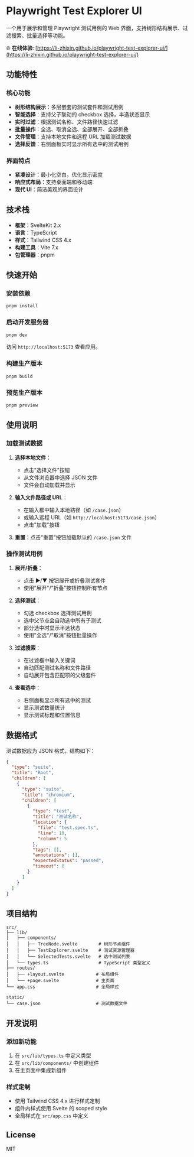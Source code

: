 # Playwright Test Explorer UI

一个用于展示和管理 Playwright 测试用例的 Web 界面，支持树形结构展示、过滤搜索、批量选择等功能。

🌐 **在线体验**: [https://li-zhixin.github.io/playwright-test-explorer-ui/](https://li-zhixin.github.io/playwright-test-explorer-ui/)

## 功能特性

### 核心功能

- **树形结构展示**：多层嵌套的测试套件和测试用例
- **智能选择**：支持父子联动的 checkbox 选择，半选状态显示
- **实时过滤**：根据测试名称、文件路径快速过滤
- **批量操作**：全选、取消全选、全部展开、全部折叠
- **文件管理**：支持本地文件和远程 URL 加载测试数据
- **选择反馈**：右侧面板实时显示所有选中的测试用例

### 界面特点

- **紧凑设计**：最小化空白，优化显示密度
- **响应式布局**：支持桌面端和移动端
- **现代 UI**：简洁美观的界面设计

## 技术栈

- **框架**：SvelteKit 2.x
- **语言**：TypeScript
- **样式**：Tailwind CSS 4.x
- **构建工具**：Vite 7.x
- **包管理器**：pnpm

## 快速开始

### 安装依赖

```bash
pnpm install
```

### 启动开发服务器

```bash
pnpm dev
```

访问 `http://localhost:5173` 查看应用。

### 构建生产版本

```bash
pnpm build
```

### 预览生产版本

```bash
pnpm preview
```

## 使用说明

### 加载测试数据

1. **选择本地文件**：
   - 点击"选择文件"按钮
   - 从文件浏览器中选择 JSON 文件
   - 文件会自动加载并显示

2. **输入文件路径或 URL**：
   - 在输入框中输入本地路径（如 `/case.json`）
   - 或输入远程 URL（如 `http://localhost:5173/case.json`）
   - 点击"加载"按钮

3. **重置**：点击"重置"按钮加载默认的 `/case.json` 文件

### 操作测试用例

1. **展开/折叠**：
   - 点击 ▶/▼ 按钮展开或折叠测试套件
   - 使用"展开"/"折叠"按钮控制所有节点

2. **选择测试**：
   - 勾选 checkbox 选择测试用例
   - 选中父节点会自动选中所有子测试
   - 部分选中时显示半选状态
   - 使用"全选"/"取消"按钮批量操作

3. **过滤搜索**：
   - 在过滤框中输入关键词
   - 自动匹配测试名称和文件路径
   - 自动展开包含匹配项的父级套件

4. **查看选中**：
   - 右侧面板显示所有选中的测试
   - 显示测试数量统计
   - 显示测试标题和位置信息

## 数据格式

测试数据应为 JSON 格式，结构如下：

```json
{
  "type": "suite",
  "title": "Root",
  "children": [
    {
      "type": "suite",
      "title": "chromium",
      "children": [
        {
          "type": "test",
          "title": "测试名称",
          "location": {
            "file": "test.spec.ts",
            "line": 10,
            "column": 5
          },
          "tags": [],
          "annotations": [],
          "expectedStatus": "passed",
          "timeout": 0
        }
      ]
    }
  ]
}
```

## 项目结构

```
src/
├── lib/
│   ├── components/
│   │   ├── TreeNode.svelte        # 树形节点组件
│   │   ├── TestExplorer.svelte    # 测试资源管理器
│   │   └── SelectedTests.svelte   # 选中测试列表
│   └── types.ts                   # TypeScript 类型定义
├── routes/
│   ├── +layout.svelte            # 布局组件
│   └── +page.svelte              # 主页面
└── app.css                       # 全局样式

static/
└── case.json                     # 测试数据文件
```

## 开发说明

### 添加新功能

1. 在 `src/lib/types.ts` 中定义类型
2. 在 `src/lib/components/` 中创建组件
3. 在主页面中集成新组件

### 样式定制

- 使用 Tailwind CSS 4.x 进行样式定制
- 组件内样式使用 Svelte 的 scoped style
- 全局样式在 `src/app.css` 中定义

## License

MIT
